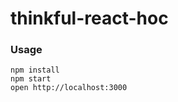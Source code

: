 thinkful-react-hoc
=====================

### Usage

```
npm install
npm start
open http://localhost:3000
```
